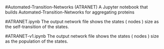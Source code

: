 
#Automated-Transition-Networks (ATRANET)
A Jupyter notebook that builds Automated-Transition-Networks for aggregating proteins

#ATRANET.ipynb
The output network file shows the states ( nodes ) size as the self-transition of the states.

#ATRANET-v1.ipynb
The output network file shows the states ( nodes )  size as the population of the states.
